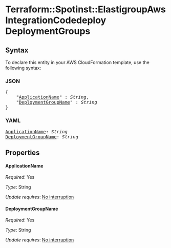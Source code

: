 # Terraform::Spotinst::ElastigroupAws IntegrationCodedeploy DeploymentGroups

## Syntax

To declare this entity in your AWS CloudFormation template, use the following syntax:

### JSON

<pre>
{
    "<a href="#applicationname" title="ApplicationName">ApplicationName</a>" : <i>String</i>,
    "<a href="#deploymentgroupname" title="DeploymentGroupName">DeploymentGroupName</a>" : <i>String</i>
}
</pre>

### YAML

<pre>
<a href="#applicationname" title="ApplicationName">ApplicationName</a>: <i>String</i>
<a href="#deploymentgroupname" title="DeploymentGroupName">DeploymentGroupName</a>: <i>String</i>
</pre>

## Properties

#### ApplicationName

_Required_: Yes

_Type_: String

_Update requires_: [No interruption](https://docs.aws.amazon.com/AWSCloudFormation/latest/UserGuide/using-cfn-updating-stacks-update-behaviors.html#update-no-interrupt)

#### DeploymentGroupName

_Required_: Yes

_Type_: String

_Update requires_: [No interruption](https://docs.aws.amazon.com/AWSCloudFormation/latest/UserGuide/using-cfn-updating-stacks-update-behaviors.html#update-no-interrupt)

